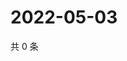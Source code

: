 # 2022-05-03

共 0 条

<!-- BEGIN WEIBO -->
<!-- 最后更新时间 Tue May 03 2022 18:08:37 GMT+0800 (China Standard Time) -->

<!-- END WEIBO -->
